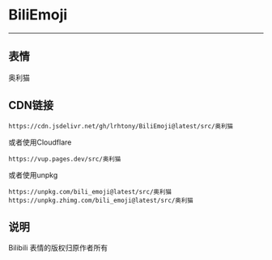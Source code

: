 # BiliEmoji
---
## 表情
奥利猫
## CDN链接
```
https://cdn.jsdelivr.net/gh/lrhtony/BiliEmoji@latest/src/奥利猫
```
或者使用Cloudflare
```
https://vup.pages.dev/src/奥利猫
```
或者使用unpkg
```
https://unpkg.com/bili_emoji@latest/src/奥利猫
https://unpkg.zhimg.com/bili_emoji@latest/src/奥利猫
```
## 说明
Bilibili 表情的版权归原作者所有
